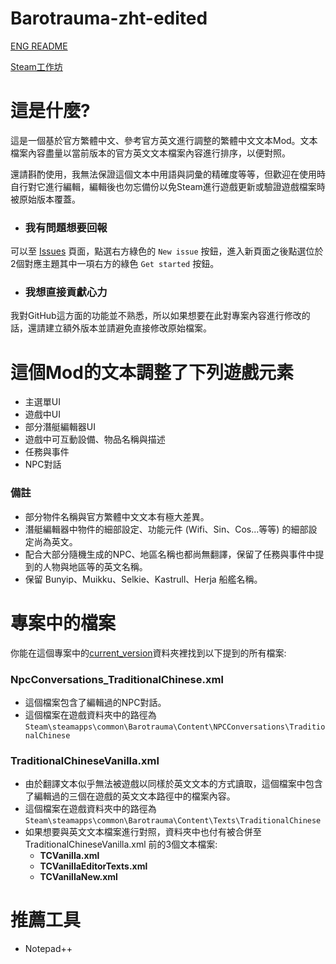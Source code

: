 # Barotrauma-zht-edited
[ENG README](./README_eng.md)

[Steam工作坊](https://steamcommunity.com/sharedfiles/filedetails/?id=2804180128)

# 這是什麼?
這是一個基於官方繁體中文、參考官方英文進行調整的繁體中文文本Mod。文本檔案內容盡量以當前版本的官方英文文本檔案內容進行排序，以便對照。

還請斟酌使用，我無法保證這個文本中用語與詞彙的精確度等等，但歡迎在使用時自行對它進行編輯，編輯後也勿忘備份以免Steam進行遊戲更新或驗證遊戲檔案時被原始版本覆蓋。

- ### 我有問題想要回報
可以至 [Issues](https://github.com/nokau/Barotrauma.zht.edited.mod/issues) 頁面，點選右方綠色的 `New issue` 按鈕，進入新頁面之後點選位於2個對應主題其中一項右方的綠色 `Get started` 按鈕。

- ### 我想直接貢獻心力
我對GitHub這方面的功能並不熟悉，所以如果想要在此對專案內容進行修改的話，還請建立額外版本並請避免直接修改原始檔案。

# 這個Mod的文本調整了下列遊戲元素
- 主選單UI
- 遊戲中UI
- 部分潛艇編輯器UI
- 遊戲中可互動設備、物品名稱與描述
- 任務與事件
- NPC對話

### 備註
- 部分物件名稱與官方繁體中文文本有極大差異。
- 潛艇編輯器中物件的細部設定、功能元件 (Wifi、Sin、Cos...等等) 的細部設定尚為英文。
- 配合大部分隨機生成的NPC、地區名稱也都尚無翻譯，保留了任務與事件中提到的人物與地區等的英文名稱。
- 保留 Bunyip、Muikku、Selkie、Kastrull、Herja 船艦名稱。

# 專案中的檔案
你能在這個專案中的[current_version](./current_version)資料夾裡找到以下提到的所有檔案:

### NpcConversations_TraditionalChinese.xml
- 這個檔案包含了編輯過的NPC對話。
- 這個檔案在遊戲資料夾中的路徑為`Steam\steamapps\common\Barotrauma\Content\NPCConversations\TraditionalChinese`

### TraditionalChineseVanilla.xml
- 由於翻譯文本似乎無法被遊戲以同樣於英文文本的方式讀取，這個檔案中包含了編輯過的三個在遊戲的英文文本路徑中的檔案內容。
- 這個檔案在遊戲資料夾中的路徑為`Steam\steamapps\common\Barotrauma\Content\Texts\TraditionalChinese`
- 如果想要與英文文本檔案進行對照，資料夾中也付有被合併至 TraditionalChineseVanilla.xml 前的3個文本檔案:
  - **TCVanilla.xml**
  - **TCVanillaEditorTexts.xml**
  - **TCVanillaNew.xml**

# 推薦工具
- Notepad++
